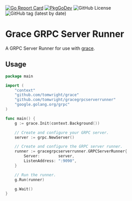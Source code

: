 [![Go Report Card](https://goreportcard.com/badge/github.com/TomWright/grace)](https://goreportcard.com/report/github.com/TomWright/grace)
[![PkgGoDev](https://pkg.go.dev/badge/github.com/tomwright/grace)](https://pkg.go.dev/github.com/tomwright/grace)
![GitHub License](https://img.shields.io/github/license/TomWright/grace)
![GitHub tag (latest by date)](https://img.shields.io/github/v/tag/TomWright/grace?label=latest%20release)

# Grace GRPC Server Runner

A GRPC Server Runner for use with [grace](https://github.com/TomWright/grace).

## Usage

```go
package main

import (
	"context"
	"github.com/tomwright/grace"
	"github.com/tomwright/gracegrpcserverrunner"
	"google.golang.org/grpc"
)

func main() {
	g := grace.Init(context.Background())

	// Create and configure your GRPC server.
	server := grpc.NewServer()

	// Create and configure the GRPC server runner.
	runner := gracegrpcserverrunner.GRPCServerRunner{
		Server:        server,
		ListenAddress: ":9090",
	}

	// Run the runner.
	g.Run(runner)

	g.Wait()
}
```
